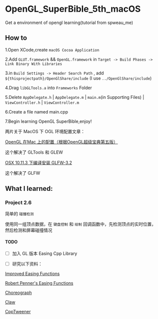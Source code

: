 # OpenGL_SuperBible_5th_macOS
Get a environment of opengl learning(tutorial from spweau_me)


## How to

1.Open XCode,create `macOS Cocoa Application`

2.Add `GLUT.framework` && `OpenGL.framework` in `Target -> Build Phases -> Link Binary With Libraries`

3.in `Build Settings -> Header Search Path` , add `${thisprojectpath}/OpenGlShare/include` (I use `../OpenGlShare/include`) 

4.Drag `libGLTools.a` into `Frameworks` Folder

5.Delete `AppDelegate.h` | `AppDelegate.m` | `main.m`(in Supporting Files) | `ViewController.h` | `ViewController.m`

6.Create a file named main.cpp

7.Begin learning OpenGL SuperBible,enjoy!

两片关于 MacOS 下 OGL 环境配置文章：

[OpenGL 在Mac 上的配置（根据OpenGL超级宝典第五版）](http://www.jianshu.com/p/002e1845bfa6)

这个解决了 GLTools 和 GLEW

[OSX 10.11.3 下编译安装 GLFW-3.2](https://my.oschina.net/freeblues/blog/687630)

这个解决了 GLFW

## What I learned:

### Project 2.6

简单的 `碰撞检测`

使用同一组顶点数据，在 `键盘控制` 和 `绘制` 回调函数中，先检测顶点的实时位置，然后检测和屏幕碰撞情况

#### TODO

- [ ] 加入 GL 版本 Easing Cpp Library

- [ ] 研究以下资料：

[Improved Easing Functions](https://joshondesign.com/2013/03/01/improvedEasingEquations)

[Robert Penner's Easing Functions](http://robertpenner.com/easing/)

[Choreograph](https://github.com/sansumbrella/Choreograph)
           
[Claw](http://libclaw.sourceforge.net/tweeners.html)
           
[CppTweener](https://code.google.com/archive/p/cpptweener/)
